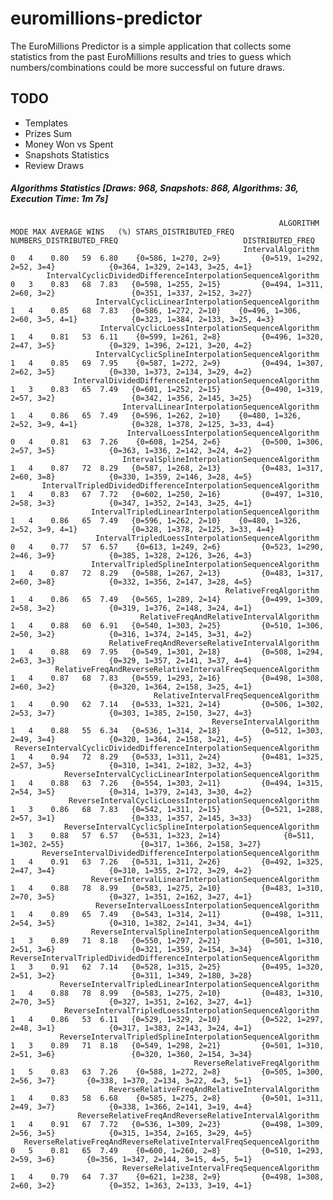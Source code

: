 # euromillions-predictor
The EuroMillions Predictor is a simple application that collects some statistics from the past EuroMillions results and tries to guess which numbers/combinations could be more successful on future draws.

## TODO
* Templates
* Prizes Sum
* Money Won vs Spent
* Snapshots Statistics
* Review Draws

##### Algorithms Statistics [Draws: 968, Snapshots: 868, Algorithms: 36, Execution Time: 1m 7s]
                                                                ALGORITHM MODE MAX AVERAGE WINS   (%) STARS_DISTRIBUTED_FREQ          NUMBERS_DISTRIBUTED_FREQ                            DISTRIBUTED_FREQ
                                                        IntervalAlgorithm    0   4    0.80   59  6.80    {0=586, 1=270, 2=9}         {0=519, 1=292, 2=52, 3=4}            {0=364, 1=329, 2=143, 3=25, 4=1}
            IntervalCyclicDividedDifferenceInterpolationSequenceAlgorithm    0   3    0.83   68  7.83   {0=598, 1=255, 2=15}         {0=494, 1=311, 2=60, 3=2}                 {0=351, 1=337, 2=152, 3=27}
                       IntervalCyclicLinearInterpolationSequenceAlgorithm    1   4    0.85   68  7.83   {0=586, 1=272, 2=10}    {0=496, 1=306, 2=60, 3=5, 4=1}            {0=323, 1=384, 2=133, 3=25, 4=3}
                        IntervalCyclicLoessInterpolationSequenceAlgorithm    1   4    0.81   53  6.11    {0=599, 1=261, 2=8}         {0=496, 1=320, 2=47, 3=5}            {0=329, 1=396, 2=121, 3=20, 4=2}
                       IntervalCyclicSplineInterpolationSequenceAlgorithm    1   4    0.85   69  7.95    {0=587, 1=272, 2=9}         {0=494, 1=307, 2=62, 3=5}            {0=330, 1=373, 2=134, 3=29, 4=2}
                  IntervalDividedDifferenceInterpolationSequenceAlgorithm    1   3    0.83   65  7.49   {0=601, 1=252, 2=15}         {0=490, 1=319, 2=57, 3=2}                 {0=342, 1=356, 2=145, 3=25}
                             IntervalLinearInterpolationSequenceAlgorithm    1   4    0.86   65  7.49   {0=596, 1=262, 2=10}    {0=480, 1=326, 2=52, 3=9, 4=1}            {0=328, 1=378, 2=125, 3=33, 4=4}
                              IntervalLoessInterpolationSequenceAlgorithm    0   4    0.81   63  7.26    {0=608, 1=254, 2=6}         {0=500, 1=306, 2=57, 3=5}            {0=363, 1=336, 2=142, 3=24, 4=2}
                             IntervalSplineInterpolationSequenceAlgorithm    1   4    0.87   72  8.29   {0=587, 1=268, 2=13}         {0=483, 1=317, 2=60, 3=8}            {0=330, 1=359, 2=146, 3=28, 4=5}
           IntervalTripledDividedDifferenceInterpolationSequenceAlgorithm    1   4    0.83   67  7.72   {0=602, 1=250, 2=16}         {0=497, 1=310, 2=58, 3=3}            {0=347, 1=352, 2=143, 3=25, 4=1}
                      IntervalTripledLinearInterpolationSequenceAlgorithm    1   4    0.86   65  7.49   {0=596, 1=262, 2=10}    {0=480, 1=326, 2=52, 3=9, 4=1}            {0=328, 1=378, 2=125, 3=33, 4=4}
                       IntervalTripledLoessInterpolationSequenceAlgorithm    0   4    0.77   57  6.57    {0=613, 1=249, 2=6}         {0=523, 1=290, 2=46, 3=9}            {0=385, 1=328, 2=126, 3=26, 4=3}
                      IntervalTripledSplineInterpolationSequenceAlgorithm    1   4    0.87   72  8.29   {0=588, 1=267, 2=13}         {0=483, 1=317, 2=60, 3=8}            {0=332, 1=356, 2=147, 3=28, 4=5}
                                                    RelativeFreqAlgorithm    1   4    0.86   65  7.49   {0=565, 1=289, 2=14}         {0=499, 1=309, 2=58, 3=2}            {0=319, 1=376, 2=148, 3=24, 4=1}
                                 RelativeFreqAndRelativeIntervalAlgorithm    1   4    0.88   60  6.91   {0=540, 1=303, 2=25}         {0=510, 1=306, 2=50, 3=2}            {0=316, 1=374, 2=145, 3=31, 4=2}
                          RelativeFreqAndReverseRelativeIntervalAlgorithm    1   4    0.88   69  7.95   {0=549, 1=301, 2=18}         {0=508, 1=294, 2=63, 3=3}            {0=329, 1=357, 2=141, 3=37, 4=4}
              RelativeFreqAndReverseRelativeIntervalFreqSequenceAlgorithm    1   4    0.87   68  7.83   {0=559, 1=293, 2=16}         {0=498, 1=308, 2=60, 3=2}            {0=320, 1=364, 2=158, 3=25, 4=1}
                                    RelativeIntervalFreqSequenceAlgorithm    1   4    0.90   62  7.14   {0=533, 1=321, 2=14}         {0=506, 1=302, 2=53, 3=7}            {0=303, 1=385, 2=150, 3=27, 4=3}
                                                 ReverseIntervalAlgorithm    1   4    0.88   55  6.34   {0=536, 1=314, 2=18}         {0=512, 1=303, 2=49, 3=4}            {0=320, 1=364, 2=158, 3=21, 4=5}
     ReverseIntervalCyclicDividedDifferenceInterpolationSequenceAlgorithm    1   4    0.94   72  8.29   {0=533, 1=311, 2=24}         {0=481, 1=325, 2=57, 3=5}            {0=310, 1=341, 2=182, 3=32, 4=3}
                ReverseIntervalCyclicLinearInterpolationSequenceAlgorithm    1   4    0.88   63  7.26   {0=554, 1=303, 2=11}         {0=494, 1=315, 2=54, 3=5}            {0=314, 1=379, 2=143, 3=30, 4=2}
                 ReverseIntervalCyclicLoessInterpolationSequenceAlgorithm    1   3    0.86   68  7.83   {0=542, 1=311, 2=15}         {0=521, 1=288, 2=57, 3=1}                 {0=333, 1=357, 2=145, 3=33}
                ReverseIntervalCyclicSplineInterpolationSequenceAlgorithm    1   3    0.88   57  6.57   {0=531, 1=323, 2=14}              {0=511, 1=302, 2=55}                 {0=317, 1=366, 2=158, 3=27}
           ReverseIntervalDividedDifferenceInterpolationSequenceAlgorithm    1   4    0.91   63  7.26   {0=531, 1=311, 2=26}         {0=492, 1=325, 2=47, 3=4}            {0=310, 1=355, 2=172, 3=29, 4=2}
                      ReverseIntervalLinearInterpolationSequenceAlgorithm    1   4    0.88   78  8.99   {0=583, 1=275, 2=10}         {0=483, 1=310, 2=70, 3=5}            {0=327, 1=351, 2=162, 3=27, 4=1}
                       ReverseIntervalLoessInterpolationSequenceAlgorithm    1   4    0.89   65  7.49   {0=543, 1=314, 2=11}         {0=498, 1=311, 2=54, 3=5}            {0=310, 1=382, 2=141, 3=34, 4=1}
                      ReverseIntervalSplineInterpolationSequenceAlgorithm    1   3    0.89   71  8.18   {0=550, 1=297, 2=21}         {0=501, 1=310, 2=51, 3=6}                 {0=321, 1=359, 2=154, 3=34}
    ReverseIntervalTripledDividedDifferenceInterpolationSequenceAlgorithm    1   3    0.91   62  7.14   {0=528, 1=315, 2=25}         {0=495, 1=320, 2=51, 3=2}                 {0=311, 1=349, 2=180, 3=28}
               ReverseIntervalTripledLinearInterpolationSequenceAlgorithm    1   4    0.88   78  8.99   {0=583, 1=275, 2=10}         {0=483, 1=310, 2=70, 3=5}            {0=327, 1=351, 2=162, 3=27, 4=1}
                ReverseIntervalTripledLoessInterpolationSequenceAlgorithm    1   4    0.86   53  6.11   {0=529, 1=329, 2=10}         {0=522, 1=297, 2=48, 3=1}            {0=317, 1=383, 2=143, 3=24, 4=1}
               ReverseIntervalTripledSplineInterpolationSequenceAlgorithm    1   3    0.89   71  8.18   {0=549, 1=298, 2=21}         {0=501, 1=310, 2=51, 3=6}                 {0=320, 1=360, 2=154, 3=34}
                                             ReverseRelativeFreqAlgorithm    1   5    0.83   63  7.26    {0=588, 1=272, 2=8}         {0=505, 1=300, 2=56, 3=7}       {0=338, 1=370, 2=134, 3=22, 4=3, 5=1}
                          ReverseRelativeFreqAndRelativeIntervalAlgorithm    1   4    0.83   58  6.68    {0=585, 1=275, 2=8}         {0=501, 1=311, 2=49, 3=7}            {0=338, 1=366, 2=141, 3=19, 4=4}
                   ReverseRelativeFreqAndReverseRelativeIntervalAlgorithm    1   4    0.91   67  7.72   {0=536, 1=309, 2=23}         {0=498, 1=309, 2=56, 3=5}            {0=315, 1=354, 2=165, 3=29, 4=5}
       ReverseRelativeFreqAndReverseRelativeIntervalFreqSequenceAlgorithm    0   5    0.81   65  7.49    {0=600, 1=260, 2=8}         {0=510, 1=293, 2=59, 3=6}       {0=356, 1=347, 2=144, 3=15, 4=5, 5=1}
                             ReverseRelativeIntervalFreqSequenceAlgorithm    1   4    0.79   64  7.37    {0=621, 1=238, 2=9}         {0=498, 1=308, 2=60, 3=2}            {0=352, 1=363, 2=133, 3=19, 4=1}

